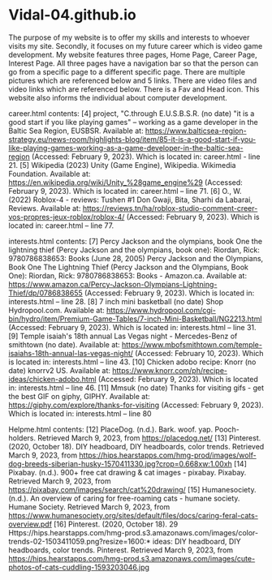 # Vidal-04.github.io
The purpose of my website is to offer my skills and interests to whoever visits my site. 
Secondly, it focuses on my future career which is video game development. My website features three pages, 
Home Page, Career Page, Interest Page. All three pages have a navigation bar so that the person can go from a 
specific page to a different specific page. There are multiple pictures which are referenced below and 5 links. 
There are video files and video links which are referenced below. There is a Fav and Head icon. This website also 
informs the individual about computer development.

career.html contents:
[4] project, "C.through E.U.S.B.S.R. (no date) "it is a good start if you like playing games" – working as a game developer in the Baltic Sea Region, EUSBSR. Available at: https://www.balticsea-region-strategy.eu/news-room/highlights-blog/item/85-it-is-a-good-start-if-you-like-playing-games-working-as-a-game-developer-in-the-baltic-sea-region (Accessed: February 9, 2023). Which is located in: career.html - line 21.
[5] Wikipedia (2023) Unity (Game Engine), Wikipedia. Wikimedia Foundation. Available at: https://en.wikipedia.org/wiki/Unity_%28game_engine%29 (Accessed: February 9, 2023). Which is located in: career.html – line 71.
[6] O., W. (2022) Roblox-4 - reviews: Tushen #1 Don Gwaji, Bita, Sharhi da Labarai, Reviews. Available at: https://reviews.tn/ha/roblox-studio-comment-creer-vos-propres-jeux-roblox/roblox-4/ (Accessed: February 9, 2023). Which is located in: career.html – line 77.

interests.html contents:
[7] Percy Jackson and the olympians, book One the lightning thief (Percy Jackson and the olympians, book one): Riordan, Rick: 9780786838653: Books (June 28, 2005) Percy Jackson and the Olympians, Book One The Lightning Thief (Percy Jackson and the Olympians, Book One): Riordan, Rick: 9780786838653: Books - Amazon.ca. Available at: https://www.amazon.ca/Percy-Jackson-Olympians-Lightning-Thief/dp/0786838655 (Accessed: February 9, 2023). Which is located in: interests.html – line 28.
[8] 7 inch mini basketball (no date) Shop Hydropool.com. Available at: https://www.hydropool.com/cgi-bin/hydro/item/Premium-Game-Tables/7-inch-Mini-Basketball/NG2213.html (Accessed: February 9, 2023). Which is located in: interests.html – line 31.
[9] Temple isaiah's 18th annual Las Vegas night - Mercedes-Benz of smithtown (no date). Available at: https://www.mbofsmithtown.com/temple-isaiahs-18th-annual-las-vegas-night/ (Accessed: February 10, 2023). Which is located in: interests.html – line 43.
[10] Chicken adobo recipe: Knorr (no date) knorrv2 US. Available at: https://www.knorr.com/ph/recipe-ideas/chicken-adobo.html (Accessed: February 9, 2023). Which is located in: interests.html – line 46.
[11] Mmsuk (no date) Thanks for visiting gifs - get the best GIF on giphy, GIPHY. Available at: https://giphy.com/explore/thanks-for-visiting (Accessed: February 9, 2023). Which is located in: interests.html – line 80

Helpme.html contents:
[12] PlaceDog. (n.d.). Bark. woof. yap. Pooch-holders. Retrieved March 9, 2023, from https://placedog.net/ 
[13] Pinterest. (2020, October 18). DIY headboard, DIY headboards, color trends.  Retrieved March 9, 2023, from https://hips.hearstapps.com/hmg-prod/images/wolf-dog-breeds-siberian-husky-1570411330.jpg?crop=0.668xw:1.00xh
[14] Pixabay. (n.d.). 900+ free cat drawing & cat images - pixabay. Pixabay. Retrieved March 9, 2023, from https://pixabay.com/images/search/cat%20drawing/ 
[15] Humanesociety. (n.d.). An overview of caring for free-roaming cats - humane society. Humane Society. Retrieved March 9, 2023, from https://www.humanesociety.org/sites/default/files/docs/caring-feral-cats-overview.pdf 
[16] Pinterest. (2020, October 18). 29 Https://hips.hearstapps.com/hmg-prod.s3.amazonaws.com/images/color-trends-02-1503411059.png?resize=1600:* ideas: DIY headboard, DIY headboards, color trends. Pinterest. Retrieved March 9, 2023, from https://hips.hearstapps.com/hmg-prod.s3.amazonaws.com/images/cute-photos-of-cats-cuddling-1593203046.jpg
